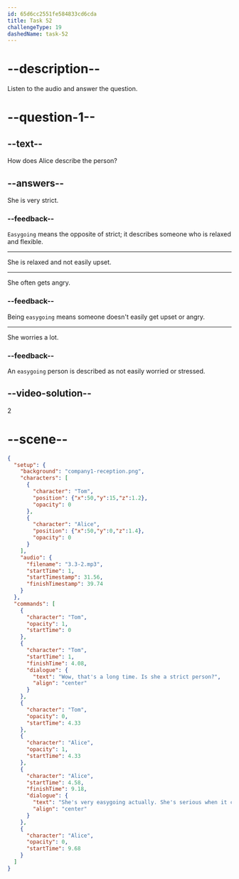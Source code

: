 ```yaml
---
id: 65d6cc2551fe584833cd6cda
title: Task 52
challengeType: 19
dashedName: task-52
---
```


<!-- (Audio) Tom: Wow, that's a long time. Is she a strict person? Alice: She's very easygoing, actually. She's serious when it comes to work but also has a good sense of humor. -->

# --description--

Listen to the audio and answer the question.

# --question-1--

## --text--

How does Alice describe the person?

## --answers--

She is very strict.

### --feedback--

`Easygoing` means the opposite of strict; it describes someone who is relaxed and flexible.

---

She is relaxed and not easily upset.

---

She often gets angry.

### --feedback--

Being `easygoing` means someone doesn't easily get upset or angry.

---

She worries a lot.

### --feedback--

An `easygoing` person is described as not easily worried or stressed.

## --video-solution--

2

# --scene--

```json
{
  "setup": {
    "background": "company1-reception.png",
    "characters": [
      {
        "character": "Tom",
        "position": {"x":50,"y":15,"z":1.2},
        "opacity": 0
      },
      {
        "character": "Alice",
        "position": {"x":50,"y":0,"z":1.4},
        "opacity": 0
      }
    ],
    "audio": {
      "filename": "3.3-2.mp3",
      "startTime": 1,
      "startTimestamp": 31.56,
      "finishTimestamp": 39.74
    }
  },
  "commands": [
    {
      "character": "Tom",
      "opacity": 1,
      "startTime": 0
    },
    {
      "character": "Tom",
      "startTime": 1,
      "finishTime": 4.08,
      "dialogue": {
        "text": "Wow, that's a long time. Is she a strict person?",
        "align": "center"
      }
    },
    {
      "character": "Tom",
      "opacity": 0,
      "startTime": 4.33
    },
    {
      "character": "Alice",
      "opacity": 1,
      "startTime": 4.33
    },
    {
      "character": "Alice",
      "startTime": 4.58,
      "finishTime": 9.18,
      "dialogue": {
        "text": "She's very easygoing actually. She's serious when it comes to work but also has a good sense of humor.",
        "align": "center"
      }
    },
    {
      "character": "Alice",
      "opacity": 0,
      "startTime": 9.68
    }
  ]
}
```
